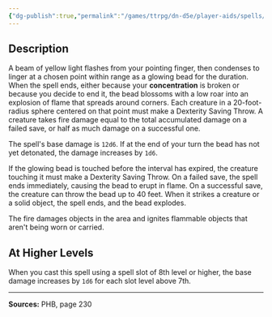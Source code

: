 ```yaml
---
{"dg-publish":true,"permalink":"/games/ttrpg/dn-d5e/player-aids/spells/level-7/delayed-blast-fireball/","tags":["ttrpg/dnd/5e","verbal","somatic","material","concentration","spell"],"noteIcon":""}
---
```



## Description
A beam of yellow light flashes from your pointing finger, then condenses to linger at a chosen point within range as a glowing bead for the duration.
When the spell ends, either because your **concentration** is broken or because you decide to end it, the bead blossoms with a low roar into an explosion of flame that spreads around corners.
Each creature in a 20-foot-radius sphere centered on that point must make a Dexterity Saving Throw.
A creature takes fire damage equal to the total accumulated damage on a failed save, or half as much damage on a successful one.

The spell's base damage is `12d6`.
If at the end of your turn the bead has not yet detonated, the damage increases by `1d6`.

If the glowing bead is touched before the interval has expired, the creature touching it must make a Dexterity Saving Throw.
On a failed save, the spell ends immediately, causing the bead to erupt in flame.
On a successful save, the creature can throw the bead up to 40 feet.
When it strikes a creature or a solid object, the spell ends, and the bead explodes.

The fire damages objects in the area and ignites flammable objects that aren't being worn or carried.

## At Higher Levels
When you cast this spell using a spell slot of 8th level or higher, the base damage increases by `1d6` for each slot level above 7th.

---

**Sources:** PHB, page 230
